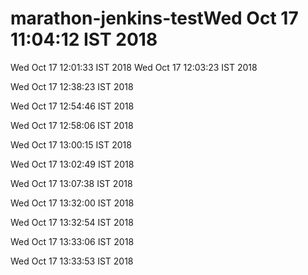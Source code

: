 # marathon-jenkins-testWed Oct 17 11:04:12 IST 2018
Wed Oct 17 12:01:33 IST 2018
Wed Oct 17 12:03:23 IST 2018

Wed Oct 17 12:38:23 IST 2018

Wed Oct 17 12:54:46 IST 2018

Wed Oct 17 12:58:06 IST 2018

Wed Oct 17 13:00:15 IST 2018

Wed Oct 17 13:02:49 IST 2018

Wed Oct 17 13:07:38 IST 2018

Wed Oct 17 13:32:00 IST 2018

Wed Oct 17 13:32:54 IST 2018

Wed Oct 17 13:33:06 IST 2018

Wed Oct 17 13:33:53 IST 2018

